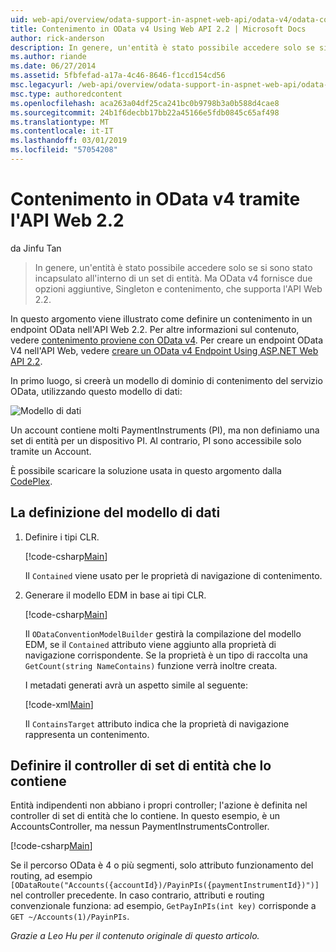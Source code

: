 ```yaml
---
uid: web-api/overview/odata-support-in-aspnet-web-api/odata-v4/odata-containment-in-web-api-22
title: Contenimento in OData v4 Using Web API 2.2 | Microsoft Docs
author: rick-anderson
description: In genere, un'entità è stato possibile accedere solo se si sono stato incapsulato all'interno di un set di entità. Ma OData v4 fornisce due opzioni aggiuntive, Singleton e Con...
ms.author: riande
ms.date: 06/27/2014
ms.assetid: 5fbfefad-a17a-4c46-8646-f1ccd154cd56
msc.legacyurl: /web-api/overview/odata-support-in-aspnet-web-api/odata-v4/odata-containment-in-web-api-22
msc.type: authoredcontent
ms.openlocfilehash: aca263a04df25ca241bc0b9798b3a0b588d4cae8
ms.sourcegitcommit: 24b1f6decbb17bb22a45166e5fdb0845c65af498
ms.translationtype: MT
ms.contentlocale: it-IT
ms.lasthandoff: 03/01/2019
ms.locfileid: "57054208"
---
```

<a name="containment-in-odata-v4-using-web-api-22"></a>Contenimento in OData v4 tramite l'API Web 2.2
====================
da Jinfu Tan

> In genere, un'entità è stato possibile accedere solo se si sono stato incapsulato all'interno di un set di entità. Ma OData v4 fornisce due opzioni aggiuntive, Singleton e contenimento, che supporta l'API Web 2.2.


In questo argomento viene illustrato come definire un contenimento in un endpoint OData nell'API Web 2.2. Per altre informazioni sul contenuto, vedere [contenimento proviene con OData v4](https://blogs.msdn.com/b/odatateam/archive/2014/03/13/containment-is-coming-with-odata-v4.aspx). Per creare un endpoint OData V4 nell'API Web, vedere [creare un OData v4 Endpoint Using ASP.NET Web API 2.2](create-an-odata-v4-endpoint.md).

In primo luogo, si creerà un modello di dominio di contenimento del servizio OData, utilizzando questo modello di dati:

![Modello di dati](odata-containment-in-web-api-22/_static/image1.png)

Un account contiene molti PaymentInstruments (PI), ma non definiamo una set di entità per un dispositivo PI. Al contrario, PI sono accessibile solo tramite un Account.

È possibile scaricare la soluzione usata in questo argomento dalla [CodePlex](https://aspnet.codeplex.com/SourceControl/latest#Samples/WebApi/OData/v4/ODataContainmentSample/).

## <a name="defining-the-data-model"></a>La definizione del modello di dati

1. Definire i tipi CLR.

    [!code-csharp[Main](odata-containment-in-web-api-22/samples/sample1.cs)]

    Il `Contained` viene usato per le proprietà di navigazione di contenimento.
2. Generare il modello EDM in base ai tipi CLR.

    [!code-csharp[Main](odata-containment-in-web-api-22/samples/sample2.cs)]

    Il `ODataConventionModelBuilder` gestirà la compilazione del modello EDM, se il `Contained` attributo viene aggiunto alla proprietà di navigazione corrispondente. Se la proprietà è un tipo di raccolta una `GetCount(string NameContains)` funzione verrà inoltre creata.

    I metadati generati avrà un aspetto simile al seguente:

    [!code-xml[Main](odata-containment-in-web-api-22/samples/sample3.xml?highlight=10)]

    Il `ContainsTarget` attributo indica che la proprietà di navigazione rappresenta un contenimento.

## <a name="define-the-containing-entity-set-controller"></a>Definire il controller di set di entità che lo contiene

Entità indipendenti non abbiano i propri controller; l'azione è definita nel controller di set di entità che lo contiene. In questo esempio, è un AccountsController, ma nessun PaymentInstrumentsController.

[!code-csharp[Main](odata-containment-in-web-api-22/samples/sample4.cs)]

Se il percorso OData è 4 o più segmenti, solo attributo funzionamento del routing, ad esempio `[ODataRoute("Accounts({accountId})/PayinPIs({paymentInstrumentId})")]` nel controller precedente. In caso contrario, attributi e routing convenzionale funziona: ad esempio, `GetPayInPIs(int key)` corrisponde a `GET ~/Accounts(1)/PayinPIs`.

*Grazie a Leo Hu per il contenuto originale di questo articolo.*
